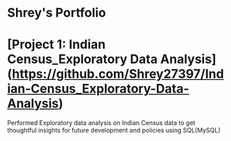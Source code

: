 # Shrey's Portfolio
# [Project 1: Indian Census_Exploratory Data Analysis] (https://github.com/Shrey27397/Indian-Census_Exploratory-Data-Analysis)
Performed Exploratory data analysis on Indian Census data to get thoughtful insights for future development and policies using SQL(MySQL)

